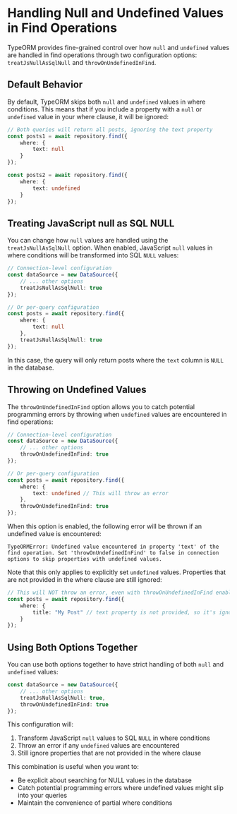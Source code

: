 # Handling Null and Undefined Values in Find Operations

TypeORM provides fine-grained control over how `null` and `undefined` values are handled in find operations through two configuration options: `treatJsNullAsSqlNull` and `throwOnUndefinedInFind`.

## Default Behavior

By default, TypeORM skips both `null` and `undefined` values in where conditions. This means that if you include a property with a `null` or `undefined` value in your where clause, it will be ignored:

```typescript
// Both queries will return all posts, ignoring the text property
const posts1 = await repository.find({
    where: {
        text: null
    }
});

const posts2 = await repository.find({
    where: {
        text: undefined
    }
});
```

## Treating JavaScript null as SQL NULL

You can change how `null` values are handled using the `treatJsNullAsSqlNull` option. When enabled, JavaScript `null` values in where conditions will be transformed into SQL `NULL` values:

```typescript
// Connection-level configuration
const dataSource = new DataSource({
    // ... other options
    treatJsNullAsSqlNull: true
});

// Or per-query configuration
const posts = await repository.find({
    where: {
        text: null
    },
    treatJsNullAsSqlNull: true
});
```

In this case, the query will only return posts where the `text` column is `NULL` in the database.

## Throwing on Undefined Values

The `throwOnUndefinedInFind` option allows you to catch potential programming errors by throwing when `undefined` values are encountered in find operations:

```typescript
// Connection-level configuration
const dataSource = new DataSource({
    // ... other options
    throwOnUndefinedInFind: true
});

// Or per-query configuration
const posts = await repository.find({
    where: {
        text: undefined // This will throw an error
    },
    throwOnUndefinedInFind: true
});
```

When this option is enabled, the following error will be thrown if an undefined value is encountered:
```
TypeORMError: Undefined value encountered in property 'text' of the find operation. Set 'throwOnUndefinedInFind' to false in connection options to skip properties with undefined values.
```

Note that this only applies to explicitly set `undefined` values. Properties that are not provided in the where clause are still ignored:

```typescript
// This will NOT throw an error, even with throwOnUndefinedInFind enabled
const posts = await repository.find({
    where: {
        title: "My Post" // text property is not provided, so it's ignored
    }
});
```

## Using Both Options Together

You can use both options together to have strict handling of both `null` and `undefined` values:

```typescript
const dataSource = new DataSource({
    // ... other options
    treatJsNullAsSqlNull: true,
    throwOnUndefinedInFind: true
});
```

This configuration will:
1. Transform JavaScript `null` values to SQL `NULL` in where conditions
2. Throw an error if any `undefined` values are encountered
3. Still ignore properties that are not provided in the where clause

This combination is useful when you want to:
- Be explicit about searching for NULL values in the database
- Catch potential programming errors where undefined values might slip into your queries
- Maintain the convenience of partial where conditions
